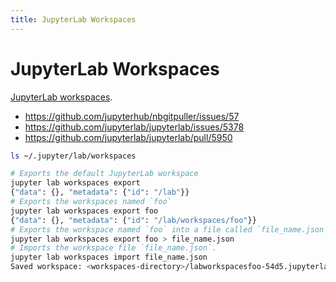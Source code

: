 ```yaml
---
title: JupyterLab Workspaces
---
```


# JupyterLab Workspaces

[JupyterLab workspaces](https://jupyterlab.readthedocs.io/en/stable/user/urls.html).

+ https://github.com/jupyterhub/nbgitpuller/issues/57
+ https://github.com/jupyterlab/jupyterlab/issues/5378
+ https://github.com/jupyterlab/jupyterlab/pull/5950

```bash
ls ~/.jupyter/lab/workspaces
```

```bash
# Exports the default JupyterLab workspace
jupyter lab workspaces export
{"data": {}, "metadata": {"id": "/lab"}}
# Exports the workspaces named `foo`
jupyter lab workspaces export foo
{"data": {}, "metadata": {"id": "/lab/workspaces/foo"}}
# Exports the workspace named `foo` into a file called `file_name.json`
jupyter lab workspaces export foo > file_name.json
# Imports the workspace file `file_name.json`.
jupyter lab workspaces import file_name.json
Saved workspace: <workspaces-directory>/labworkspacesfoo-54d5.jupyterlab-workspace
```
